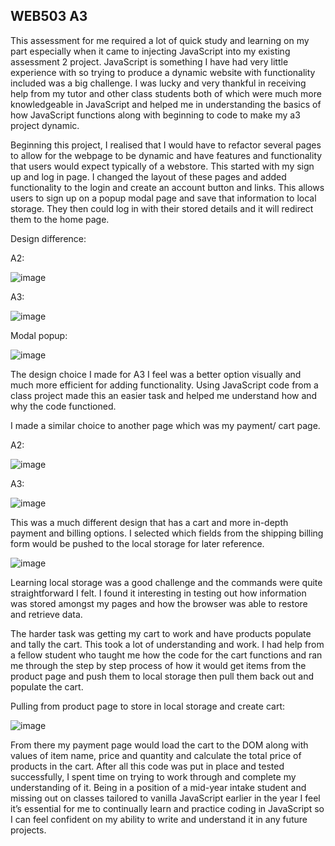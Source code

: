 ## WEB503 A3 

This assessment for me required a lot of quick study and learning on my part especially when it came to injecting JavaScript into my existing assessment 2 project. JavaScript is something I have had very little experience with so trying to produce a dynamic website with functionality included was a big challenge. I was lucky and very thankful in receiving help from my tutor and other class students both of which were much more knowledgeable in JavaScript and helped me in understanding the basics of how JavaScript functions along with beginning to code to make my a3 project dynamic. 

Beginning this project, I realised that I would have to refactor several pages to allow for the webpage to be dynamic and have features and functionality that users would expect typically of a webstore. This started with my sign up and log in page. I changed the layout of these pages and added functionality to the login and create an account button and links. This allows users to sign up on a popup modal page and save that information to local storage. They then could log in with their stored details and it will redirect them to the home page. 

Design difference: 


A2: 


![image](https://user-images.githubusercontent.com/68571101/99919457-6cd79c00-2d82-11eb-87da-d49a16c5acc7.png)


A3:


![image](https://user-images.githubusercontent.com/68571101/99919495-a7413900-2d82-11eb-8116-c2376d5dd8f1.png)


Modal popup:


![image](https://user-images.githubusercontent.com/68571101/99919514-ca6be880-2d82-11eb-9978-8ebadd3b19a5.png)


The design choice I made for A3 I feel was a better option visually and much more efficient for adding functionality. Using JavaScript code from a class project made this an easier task and helped me understand how and why the code functioned. 

I made a similar choice to another page which was my payment/ cart page. 


A2:


![image](https://user-images.githubusercontent.com/68571101/99919553-01da9500-2d83-11eb-8b85-60d6438ef830.png)


A3:


![image](https://user-images.githubusercontent.com/68571101/99919575-1b7bdc80-2d83-11eb-94ee-67d4de69ec29.png)


This was a much different design that has a cart and more in-depth payment and billing options. I selected which fields from the shipping billing form would be pushed to the local storage for later reference.

![image](https://user-images.githubusercontent.com/68571101/99919611-5ed64b00-2d83-11eb-95a6-82272c67700b.png)

Learning local storage was a good challenge and the commands were quite straightforward I felt. I found it interesting in testing out how information was stored amongst my pages and how the browser was able to restore and retrieve data. 

The harder task was getting my cart to work and have products populate and tally the cart. This took a lot of understanding and work. I had help from a fellow student who taught me how the code for the cart functions and ran me through the step by step process of how it would get items from the product page and push them to local storage then pull them back out and populate the cart. 

Pulling from product page to store in local storage and create cart: 


![image](https://user-images.githubusercontent.com/68571101/99919677-b4125c80-2d83-11eb-83d2-dedd3c906742.png)


From there my payment page would load the cart to the DOM along with values of item name, price and quantity and calculate the total price of products in the cart. After all this code was put in place and tested successfully, I spent time on trying to work through and complete my understanding of it. Being in a position of a mid-year intake student and missing out on classes tailored to vanilla JavaScript earlier in the year I feel it’s essential for me to continually learn and practice coding in JavaScript so I can feel confident on my ability to write and understand it in any future projects. 
